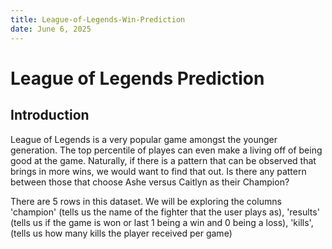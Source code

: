 ```yaml
---
title: League-of-Legends-Win-Prediction
date: June 6, 2025
---
```


<h1> League of Legends Prediction </h1>

<h2> Introduction </h2>
<p> League of Legends is a very popular game amongst the younger generation. The top percentile of playes can even make a living off of being good at the game. Naturally, if there is a pattern that can be observed that brings in more wins, we would want to find that out. Is there any pattern between those that choose Ashe versus Caitlyn as their Champion? </p>
<p> There are 5 rows in this dataset. We will be exploring the columns 'champion' (tells us the name of the fighter that the user plays as), 'results' (tells us if the game is won or last 1 being a win and 0 being a loss), 'kills', (tells us how many kills the player received per game) </p>
